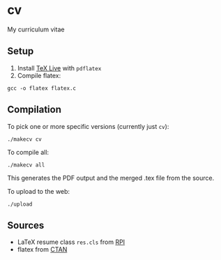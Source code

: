 # cv
My curriculum vitae

## Setup

1. Install [TeX Live](https://www.tug.org/texlive/) with `pdflatex`
2. Compile flatex:
```
gcc -o flatex flatex.c
```

## Compilation

To pick one or more specific versions (currently just `cv`):
```
./makecv cv
```

To compile all:
```
./makecv all
```

This generates the PDF output and the merged .tex file from the source.

To upload to the web:
```
./upload
```

## Sources

* LaTeX resume class `res.cls` from [RPI](https://www.rpi.edu/dept/arc/training/latex/resumes/)
* flatex from [CTAN](https://ctan.org/pkg/flatex?lang=en)
